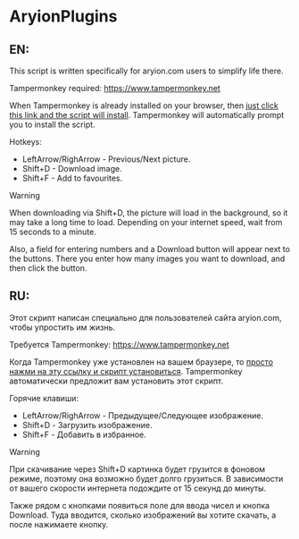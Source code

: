 # AryionPlugins
## EN:
This script is written specifically for aryion.com users to simplify life there.

Tampermonkey required: https://www.tampermonkey.net

When Tampermonkey is already installed on your browser, then  [just click this link and the script will install](https://github.com/OlehNoskovCPU/AryionPlugins/raw/main/AryionPlugins.user.js). Tampermonkey will automatically prompt you to install the script.

Hotkeys:
+ LeftArrow/RighArrow - Previous/Next picture.
+ Shift+D - Download image.
+ Shift+F - Add to favourites.
  
> [!WARNING]
> When downloading via Shift+D, the picture will load in the background, so it may take a long time to load. Depending on your internet speed, wait from 15 seconds to a minute.

Also, a field for entering numbers and a Download button will appear next to the buttons. There you enter how many images you want to download, and then click the button.

## RU:
Этот скрипт написан специально для пользователей сайта aryion.com, чтобы упростить им жизнь.

Требуется Tampermonkey: https://www.tampermonkey.net

Когда Tampermonkey уже установлен на вашем браузере, то [просто нажми на эту ссылку и скрипт установиться](https://github.com/OlehNoskovCPU/AryionPlugins/raw/main/AryionPlugins.user.js). Tampermonkey автоматически предложит вам установить этот скрипт. 

Горячие клавиши:
+ LeftArrow/RighArrow - Предыдущее/Следующее изображение.
+ Shift+D - Загрузить изображение.
+ Shift+F - Добавить в избранное.

> [!WARNING]
> При скачивание через Shift+D картинка будет грузится в фоновом режиме, поэтому она возможно будет долго грузиться. В зависимости от вашего скорости интернета подождите от 15 секунд до минуты.

Также рядом с кнопками появиться поле для ввода чисел и кнопка Download. Туда вводится, сколько изображений вы хотите скачать, а после нажимаете кнопку.
